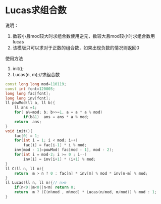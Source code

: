 # Lucas求组合数

说明：
 1. 数较小且mod较大时求组合数使用逆元，数较大且mod较小时求组合数用lucas
 2. 该模版只可以求对于正数的组合数，如果出现负数的情况则返回0

使用方法
1. init();
2. Lucas(n, m);//求组合数

```C++
const long long mod=110119;
const int fcnt=120005;
long long fac[fcnt];
long long inv[fcnt];
ll powMod(ll a, ll b){
    ll ans =1;
    for( a%=mod; b; b>>=1, a = a * a % mod)
        if(b&1)  ans = ans * a % mod;
    return  ans;
}
void init(){
    fac[0] = 1;
    for(int i = 1; i < mod; i++)
        fac[i] = fac[i-1] * i % mod;
    inv[mod - 1]=powMod( fac[mod - 1], mod - 2);
    for(int i = mod-2; i >= 0 ; i--)
        inv[i] = inv[i+1] * (i+1) % mod;
}
ll C(ll n, ll m){
    return  m > n ? 0 : fac[n] * inv[m] % mod * inv[n-m] % mod;
}
ll Lucas(ll n, ll m){// n>m
    if(n<0||m<0||n<m) return 0;
    return  m ? (C(n%mod , m%mod) * Lucas(n/mod, m/mod)) % mod : 1;
}
```


